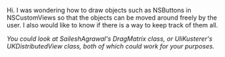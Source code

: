 Hi.  I was wondering how to draw objects such as NSButtons in NSCustomViews so that the objects can be moved around freely by the user.  I also would like to know if there is a way to keep track of them all.

*You could look at SaileshAgrawal's DragMatrix class, or UliKusterer's UKDistributedView class, both of which could work for your purposes.*

